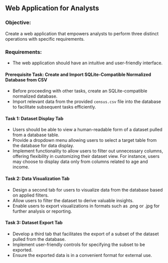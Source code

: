 ## Web Application for Analysts

### Objective:
Create a web application that empowers analysts to perform three distinct operations with specific requirements.

### Requirements:
- The web application should have an intuitive and user-friendly interface.

#### Prerequisite Task: Create and Import SQLite-Compatible Normalized Database from CSV
- Before proceeding with other tasks, create an SQLite-compatible normalized database.
- Import relevant data from the provided `census.csv` file into the database to facilitate subsequent tasks efficiently.

#### Task 1: Dataset Display Tab
- Users should be able to view a human-readable form of a dataset pulled from a database table.
- Provide a dropdown menu allowing users to select a target table from the database for data display.
- Implement functionality to allow users to filter out unnecessary columns, offering flexibility in customizing their dataset view. For instance, users may choose to display data only from columns related to age and income.

#### Task 2: Data Visualization Tab
- Design a second tab for users to visualize data from the database based on applied filters.
- Allow users to filter the dataset to derive valuable insights.
- Enable users to export visualizations in formats such as .png or .jpg for further analysis or reporting.

#### Task 3: Dataset Export Tab
- Develop a third tab that facilitates the export of a subset of the dataset pulled from the database.
- Implement user-friendly controls for specifying the subset to be exported.
- Ensure the exported data is in a convenient format for external use.